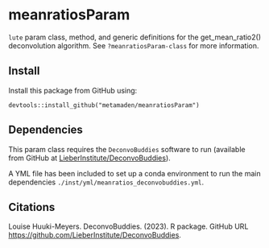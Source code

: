 # meanratiosParam

`lute` param class, method, and generic definitions for the get_mean_ratio2() deconvolution algorithm. See `?meanratiosParam-class` for more information.

## Install

Install this package from GitHub using:

```
devtools::install_github("metamaden/meanratiosParam")
```

## Dependencies

This param class requires the `DeconvoBuddies` software to run (available from GitHub at [LieberInstitute/DeconvoBuddies](https://github.com/LieberInstitute/DeconvoBuddies)).

A YML file has been included to set up a conda environment to run the main dependencies `./inst/yml/meanratios_deconvobuddies.yml`.

## Citations

Louise Huuki-Meyers. DeconvoBuddies. (2023). R package. GitHub URL https://github.com/LieberInstitute/DeconvoBuddies.
